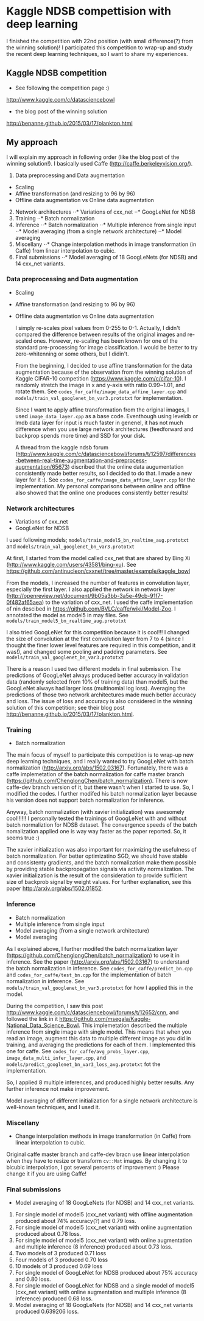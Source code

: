 # Kaggle NDSB compettision with deep learning

I finished the competition with 22nd position (with small difference(?) from the winning solution)! 
I participated this competition to wrap-up and study the recent deep learning techniques, so I want to share my experiences.

## Kaggle NDSB competition
- See following the competition page :) 

 http://www.kaggle.com/c/datasciencebowl

- the blog post of the winning solution

 http://benanne.github.io/2015/03/17/plankton.html
 
## My approach
I will explain my approach in following order (like the blog post of the winning solution!). I basically used Caffe (http://caffe.berkeleyvision.org/). 

1. Data preprocessing and Data augmentation
* Scaling
* Affine transformation (and resizing to 96 by 96)
* Offline data augmentation vs Online data augmentation
2. Network architectures
⋅⋅* Variations of cxx_net
⋅⋅* GoogLeNet for NDSB
3. Training
⋅⋅* Batch normalization
4. Inference
⋅⋅* Batch normalization
⋅⋅* Multiple inference from single input
⋅⋅* Model averaging (from a single network architecture)
⋅⋅* Model averaging 
5. Miscellany
⋅⋅* Change interpolation methods in image transformation (in Caffe) from linear interpolation to cubic. 
6. Final submissions
⋅⋅* Model averaging of 18 GoogLeNets (for NDSB) and 14 cxx\_net variants. 

### Data preprocessing and Data augmentation
- Scaling
- Affine transformation (and resizing to 96 by 96)
- Offline data augmentation vs Online data augmentation

  I simply re-scales pixel values from 0-255 to 0-1. Actually, I didn't compared the difference between results of the original images and re-scaled ones. However, re-scaling has been known for one of the standard pre-processing for image classification. I would be better to try zero-whitenning or some others, but I didin't. 
  
  From the beginning, I decided to use affine transformation for the data augmentation because of the observation from the winning solution of Kaggle CIFAR-10 competition (https://www.kaggle.com/c/cifar-10). I randomly stretch the image in x and y-axis with ratio 0.99~1.01, and rotate them. See `codes_for_caffe/image_data_affine_layer.cpp` and `models/train_val_googlenet_bn_var3.prototxt` for implementation.
  
  Since I want to apply affine transformation from the original images, I used `image_data_layer.cpp` as a base code. Eventhough using leveldb or lmdb data layer for input is much faster in genenel, it has not much difference when you use large network architectures (feedforward and backprop spends more time) and SSD for your disk. 
  
  A thread from the kaggle ndsb forum (http://www.kaggle.com/c/datasciencebowl/forums/t/12597/differences-between-real-time-augmentation-and-preprocess-augmentation/65673) discribed that the online data augumentation consistently made better results, so I decided to do that. I made a new layer for it :). See `codes_for_caffe/image_data_affine_layer.cpp` for the implementation. My personal comparisons between online and offline also showed that the online one produces consistently better results! 

### Network architectures
- Variations of cxx_net
- GoogLeNet for NDSB

I used following models; `models/train_model5_bn_realtime_aug.prototxt` and `models/train_val_googlenet_bn_var3.prototxt`

At first, I started from the model called cxx\_net that are shared by Bing Xi (http://www.kaggle.com/users/43581/bing-xu). See https://github.com/antinucleon/cxxnet/tree/master/example/kaggle_bowl

From the models, I increased the number of features in convolution layer, especially the first layer. I also applied the network in network layer (http://openreview.net/document/9b05a3bb-3a5e-49cb-91f7-0f482af65aea) to the variation of cxx_net. I used the caffe implementation of nin descibed in https://github.com/BVLC/caffe/wiki/Model-Zoo. I annotated the model as model5 in may files. See `models/train_model5_bn_realtime_aug.prototxt`

I also tried GoogLeNet for this competition because it is cool!!! I changed the size of convolution at the first convolution layer from 7 to 4 (since I thought the finer lower level features are required in this competition, and it was!), and changed some pooling and padding parameters. See `models/train_val_googlenet_bn_var3.prototxt`

There is a reason I used two different models in final submission. The predictions of GoogLeNet always produced better accuracy in validation data (randomly selected from 10% of training data) than model5, but the GoogLeNet always had larger loss (multinomial log loss). Averaging the predictions of those two network architectures made much better accuracy and loss. The issue of loss and accuracy is also considered in the winning solution of this competition; see their blog post http://benanne.github.io/2015/03/17/plankton.html. 

### Training
- Batch normalization

The main focus of myself to participate this competition is to wrap-up new deep learning techniques, and I really wanted to try GoogLeNet with batch normalization (http://arxiv.org/abs/1502.03167). Fortunately, there was a caffe implemetation of the batch normalization for caffe master branch (https://github.com/ChenglongChen/batch_normalization). There is now caffe-dev branch version of it, but there wasn't when I started to use. So, I modified the codes. I further modifed his batch normalization layer because his version does not support batch normalization for inference. 

Anyway, batch normalization (with xavier initialization) was awesomely cool!!!!!! I personally tested the trainings of GoogLeNet with and without batch normaliztion for NDSB dataset. The convergence speeds of the batch nomalization applied one is way way faster as the paper reported. So, it seems true :) 

The xavier initialization was also important for maximizing the usefulness of batch normalization. For better optimizatino SGD, we should have stable and consistenty gradients, and the batch normalization make them possible by providing stable backpropagation signals via activity normalization. The xavier initialization is the result of the consideration to provide sufficient size of backprob signal by weight values. For further explanation, see this paper http://arxiv.org/abs/1502.01852.

### Inference
- Batch normalization
- Multiple inference from single input
- Model averaging (from a single network architecture)
- Model averaging 

As I explained above, I further modifed the batch normalization layer (https://github.com/ChenglongChen/batch_normalization) to use it in inference. See the paper (http://arxiv.org/abs/1502.03167) to understand the batch normalization in inference. 
See `codes_for_caffe/predict_bn.cpp` and `codes_for_caffe/test_bn.cpp` for the implementation of batch normalization in inference. 
See `models/train_val_googlenet_bn_var3.prototxt` for how I applied this in the model. 

During the competition, I saw this post http://www.kaggle.com/c/datasciencebowl/forums/t/12652/cnn, and followed the link in it https://github.com/msegala/Kaggle-National_Data_Science_Bowl. This implemetation described the multiple inference from single image with single model. This means that when you read an image, augment this data to multiple different image as you did in training, and averaging the predictions for each of them. I implemented this one for caffe. See `codes_for_caffe/avg_probs_layer.cpp`, `image_data_multi_infer_layer.cpp`, and `models/predict_googlenet_bn_var3_loss_avg.prototxt` fot the implementation. 

So, I applied 8 multiple inferences, and produced highly better results. Any further inference not make improvement.

Model averaging of different initialization for a single network architecture is well-known techniques, and I used it. 

### Miscellany
- Change interpolation methods in image transformation (in Caffe) from linear interpolation to cubic. 

Original caffe master branch and caffe-dev bracn use linear interpolation when they have to resize or transform `cv::Mat` images. By changing it to bicubic interpolation, I got several percents of improvement :) Please change it if you are using Caffe!  

### Final submissions
- Model averaging of 18 GoogLeNets (for NDSB) and 14 cxx\_net variants. 
1. For single model of model5 (cxx\_net variant) with offline augmentation produced about 74% accuracy(?) and 0.79 loss.
2. For single model of model5 (cxx\_net variant) with online augmentation produced about 0.78 loss.
3. For single model of model5 (cxx\_net variant) with online augmentation and multiple inference (8 inference) produced about 0.73 loss. 
4. Two models of 3 produced 0.71 loss
5. Four models of 3 produced 0.70 loss
5. 10 models of 3 produced 0.69 loss
6. For single model of GoogLeNet for NDSB produced about 75% accuracy and 0.80 loss. 
6. For single model of GoogLeNet for NDSB and a single model of model5 (cxx\_net variant) with online augmentation and multiple inference (8 inference) produced 0.68 loss. 
7. Model averaging of 18 GoogLeNets (for NDSB) and 14 cxx\_net variants produced 0.639206 loss. 
